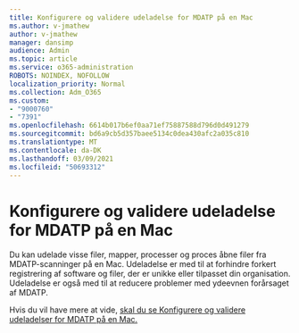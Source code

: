```yaml
---
title: Konfigurere og validere udeladelse for MDATP på en Mac
ms.author: v-jmathew
author: v-jmathew
manager: dansimp
audience: Admin
ms.topic: article
ms.service: o365-administration
ROBOTS: NOINDEX, NOFOLLOW
localization_priority: Normal
ms.collection: Adm_O365
ms.custom:
- "9000760"
- "7391"
ms.openlocfilehash: 6614b017b6ef0aa71ef75887588d796d0d491279
ms.sourcegitcommit: bd6a9cb5d357baee5134c0dea430afc2a035c810
ms.translationtype: MT
ms.contentlocale: da-DK
ms.lasthandoff: 03/09/2021
ms.locfileid: "50693312"
---
```

# <a name="configure-and-validate-exclusions-for-mdatp-on-a-mac"></a>Konfigurere og validere udeladelse for MDATP på en Mac

Du kan udelade visse filer, mapper, processer og proces åbne filer fra MDATP-scanninger på en Mac. Udeladelse er med til at forhindre forkert registrering af software og filer, der er unikke eller tilpasset din organisation. Udeladelse er også med til at reducere problemer med ydeevnen forårsaget af MDATP.

Hvis du vil have mere at vide, [skal du se Konfigurere og validere udeladelser for MDATP på en Mac.](https://go.microsoft.com/fwlink/?linkid=2144616)
